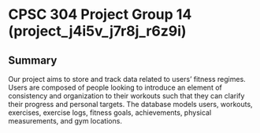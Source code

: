 # CPSC 304 Project Group 14 (project_j4i5v_j7r8j_r6z9i)

## Summary
Our project aims to store and track data related to users’ fitness regimes. Users are composed of people looking to introduce an element of consistency and organization to their workouts such that they can clarify their progress and personal targets. The database models users, workouts, exercises, exercise logs, fitness goals, achievements, physical measurements, and gym locations.
